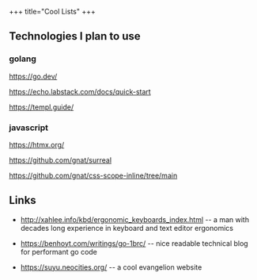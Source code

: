 +++
title="Cool Lists"
+++

## Technologies I plan to use

### golang

<https://go.dev/>

<https://echo.labstack.com/docs/quick-start>

<https://templ.guide/>

### javascript

<https://htmx.org/>

<https://github.com/gnat/surreal>

<https://github.com/gnat/css-scope-inline/tree/main>

## Links

* <http://xahlee.info/kbd/ergonomic_keyboards_index.html> -- a man with decades long experience in keyboard and text editor ergonomics

* <https://benhoyt.com/writings/go-1brc/> -- nice readable technical blog for performant go code

* <https://suyu.neocities.org/> -- a cool evangelion website
